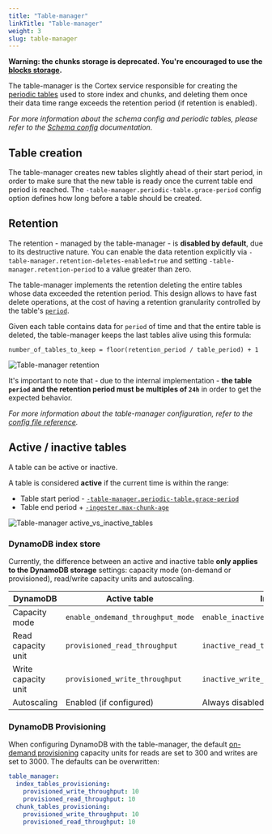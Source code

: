```yaml
---
title: "Table-manager"
linkTitle: "Table-manager"
weight: 3
slug: table-manager
---
```


**Warning: the chunks storage is deprecated. You're encouraged to use the [blocks storage](../blocks-storage/_index.md).**

The table-manager is the Cortex service responsible for creating the [periodic tables](./schema-config.md) used to store index and chunks, and deleting them once their data time range exceeds the retention period (if retention is enabled).

_For more information about the schema config and periodic tables, please refer to the [Schema config](./schema-config.md) documentation._

## Table creation

The table-manager creates new tables slightly ahead of their start period, in order to make sure that the new table is ready once the current table end period is reached. The `-table-manager.periodic-table.grace-period` config option defines how long before a table should be created.

## Retention

The retention - managed by the table-manager - is **disabled by default**, due to its destructive nature. You can enable the data retention explicitly via `-table-manager.retention-deletes-enabled=true` and setting `-table-manager.retention-period` to a value greater than zero.

The table-manager implements the retention deleting the entire tables whose data exceeded the retention period. This design allows to have fast delete operations, at the cost of having a retention granularity controlled by the table's [`period`](./schema-config.md#schema-config).

Given each table contains data for `period` of time and that the entire table is deleted, the table-manager keeps the last tables alive using this formula:

```
number_of_tables_to_keep = floor(retention_period / table_period) + 1
```

![Table-manager retention](/images/chunks-storage/table-manager-retention.png)
<!-- Diagram source at https://docs.google.com/presentation/d/1bHp8_zcoWCYoNU2AhO2lSagQyuIrghkCncViSqn14cU/edit -->

It's important to note that - due to the internal implementation - **the table `period` and the retention period must be multiples of `24h`** in order to get the expected behavior.

_For more information about the table-manager configuration, refer to the [config file reference](../configuration/config-file-reference.md#table_manager_config)._

## Active / inactive tables

A table can be active or inactive.

A table is considered **active** if the current time is within the range:
- Table start period - [`-table-manager.periodic-table.grace-period`](../configuration/config-file-reference.md#table_manager_config)
- Table end period + [`-ingester.max-chunk-age`](../configuration/config-file-reference.md#ingester_config)

![Table-manager active_vs_inactive_tables](/images/chunks-storage/table-manager-active-vs-inactive-tables.png)
<!-- Diagram source at https://docs.google.com/presentation/d/1bHp8_zcoWCYoNU2AhO2lSagQyuIrghkCncViSqn14cU/edit -->

### DynamoDB index store

Currently, the difference between an active and inactive table **only applies to the DynamoDB storage** settings: capacity mode (on-demand or provisioned), read/write capacity units and autoscaling.

| DynamoDB            | Active table                            | Inactive table                       |
| ------------------- | --------------------------------------- | ------------------------------------ |
| Capacity mode       | `enable_ondemand_throughput_mode`       | `enable_inactive_throughput_on_demand_mode` |
| Read capacity unit  | `provisioned_read_throughput`           | `inactive_read_throughput`           |
| Write capacity unit | `provisioned_write_throughput`          | `inactive_write_throughput`          |
| Autoscaling         | Enabled (if configured)                 | Always disabled                      |

### DynamoDB Provisioning

When configuring DynamoDB with the table-manager, the default [on-demand provisioning](https://docs.aws.amazon.com/amazondynamodb/latest/developerguide/HowItWorks.ReadWriteCapacityMode.html) capacity units for reads are set to 300 and writes are set to 3000. The defaults can be overwritten:

```yaml
table_manager:
  index_tables_provisioning:
    provisioned_write_throughput: 10
    provisioned_read_throughput: 10
  chunk_tables_provisioning:
    provisioned_write_throughput: 10
    provisioned_read_throughput: 10
```
